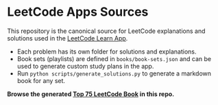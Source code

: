 # LeetCode Apps Sources

This repository is the canonical source for LeetCode explanations and solutions used in the [LeetCode Learn App](https://romankurnovskii.com/en/leetcode).

- Each problem has its own folder for solutions and explanations.
- Book sets (playlists) are defined in `books/book-sets.json` and can be used to generate custom study plans in the app.
- Run `python scripts/generate_solutions.py` to generate a markdown book for any set.

**Browse the generated [Top 75 LeetCode Book](books/LeetCode_Top_75.md) in this repo.**